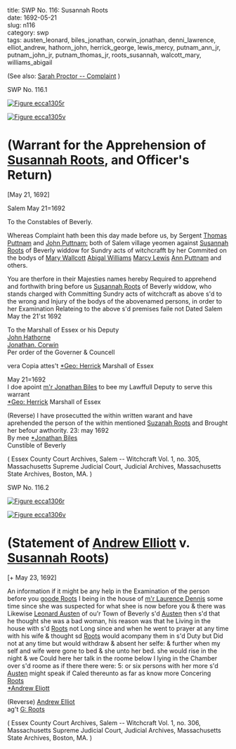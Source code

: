title: SWP No. 116: Susannah Roots  
date: 1692-05-21  
slug: n116  
category: swp  
tags: austen_leonard, biles_jonathan, corwin_jonathan, denni_lawrence, elliot_andrew, hathorn_john, herrick_george, lewis_mercy, putnam_ann_jr, putnam_john_jr, putnam_thomas_jr, roots_susannah, walcott_mary, williams_abigail




(See also: [Sarah Proctor -- Complaint](/n108.html#n108.1) )

<div markdown class="doc" id="n116.1">

<div class="doc_id">SWP No. 116.1</div>


<span markdown class="figure">[![Figure ecca1305r](archives/ecca/thumb/ecca1305r.jpg)](archives/ecca/large/ecca1305r.jpg)</span>

<span markdown class="figure">[![Figure ecca1305v](archives/ecca/thumb/ecca1305v.jpg)](archives/ecca/large/ecca1305v.jpg)</span>

# (Warrant for the Apprehension of [Susannah Roots](/tag/roots_susannah.html), and Officer's Return)

[May 21, 1692]

Salem May 21=1692 

To the Constables of Beverly. 

Whereas Complaint hath been this day made before us, by Sergent [Thomas Puttnam](/tag/putnam_thomas_jr.html) and [John Puttnam:](/tag/putnam_john_jr.html) both of Salem village yeomen against [Susannah Roots](/tag/roots_susannah.html) of Beverly widdow for Sundry acts of witchcrafft by her Commited on the bodys of [Mary Wallcott](/tag/walcott_mary.html) [Abigal Williams](/tag/williams_abigail.html) [Marcy Lewis](/tag/lewis_mercy.html) [Ann Puttnam](/tag/putnam_ann_jr.html) and others.

You are therfore in their Majesties names hereby Required to apprehend and forthwith bring before us [Susannah Roots](/tag/roots_susannah.html) of Beverly widdow, who stands charged with Committing Sundry acts of witchcraft as above s'd to the wrong and Injury of the bodys of the abovenamed persons, in order to her Examination Relateing to the above s'd premises faile not Dated Salem May the 21'st 1692

To the Marshall of Essex or his Deputy  
                                            [John Hathorne](/tag/hathorn_john.html)  
                                            [Jonathan. Corwin](/tag/corwin_jonathan.html)  
                                            Per order of the Governer & Councell 

vera Copia attes't [*Geo: Herrick](/tag/herrick_george.html) Marshall of Essex

May 21=1692  
I doe apoint [m'r Jonathan Biles](/tag/biles_jonathan.html) to bee my Lawffull Deputy to serve this warrant  
                                         [*Geo: Herrick](/tag/herrick_george.html) Marshall of Essex

(Reverse) I have prosecutted the within written warant and have aprehended the person of the within mentioned [Suzanah Roots](/tag/roots_susannah.html) and Brought her befour awthority. 23: may 1692  
                                              By mee [*Jonathan Biles](/tag/biles_jonathan.html)  
                                                 Cunstible of Beverly

( Essex County Court Archives, Salem -- Witchcraft Vol. 1, no. 305, Massachusetts Supreme Judicial Court, Judicial Archives, Massachusetts State Archives, Boston, MA. )


</div>



<div markdown class="doc" id="n116.2">

<div class="doc_id">SWP No. 116.2</div>


<span markdown class="figure">[![Figure ecca1306r](archives/ecca/thumb/ecca1306r.jpg)](archives/ecca/large/ecca1306r.jpg)</span>

<span markdown class="figure">[![Figure ecca1306v](archives/ecca/thumb/ecca1306v.jpg)](archives/ecca/large/ecca1306v.jpg)</span>

# (Statement of [Andrew Elliott](/tag/elliot_andrew.html) v. [Susannah Roots](/tag/roots_susannah.html))

[+ May 23, 1692]

An information if it might be any help in the Examination of the person before you [goode Roots](/tag/roots_susannah.html) I being in the house of [m'r Laurence Dennis](/tag/denni_lawrence.html) some time since she was suspected for what shee is now before you & there was Likewise [Leonard Austen](/tag/austen_leonard.html) of ou'r Town of Beverly s'd [Austen](/tag/austen_leonard.html) then s'd that he thought she was a bad woman, his reason was that he Living in the house with s'd [Roots](/tag/roots_susannah.html) not Long since and when he went to prayer at any time with his wife & thought sd [Roots](/tag/roots_susannah.html) would acompany them in s'd Duty but Did not at any time but would withdraw & absent her selfe: & further when my self and wife were gone to bed & she unto her bed. she would rise in the night & we Could here her talk in the roome below I lying in the Chamber over s'd roome as if there there were: 5: or six persons with her more s'd [Austen](/tag/austen_leonard.html) might speak if Caled thereunto as far as know more Concering [Roots](/tag/roots_susannah.html)    
                                           [*Andrew Eliott](/tag/elliot_andrew.html) 

(Reverse)  [Andrew Elliot](/tag/elliot_andrew.html)  
ag't [G: Roots](/tag/roots_susannah.html) 

( Essex County Court Archives, Salem -- Witchcraft Vol. 1, no. 306, Massachusetts Supreme Judicial Court, Judicial Archives, Massachusetts State Archives, Boston, MA. )

</div>
